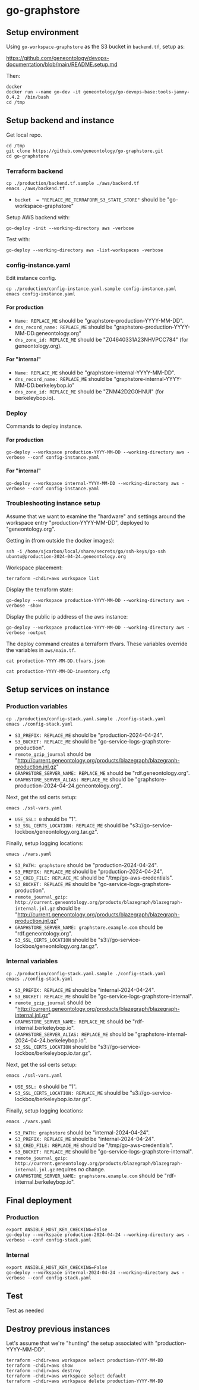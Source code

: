 # go-graphstore

## Setup environment

Using `go-workspace-graphstore` as the S3 bucket in `backend.tf`, setup as:

https://github.com/geneontology/devops-documentation/blob/main/README.setup.md

Then:

```
docker
docker run --name go-dev -it geneontology/go-devops-base:tools-jammy-0.4.2  /bin/bash
cd /tmp
```

## Setup backend and instance

Get local repo.

```
cd /tmp
git clone https://github.com/geneontology/go-graphstore.git
cd go-graphstore
```

### Terraform backend

```
cp ./production/backend.tf.sample ./aws/backend.tf
emacs ./aws/backend.tf
```

- `bucket  = "REPLACE_ME_TERRAFORM_S3_STATE_STORE"` should be "go-workspace-graphstore"

Setup AWS backend with:

```
go-deploy -init --working-directory aws -verbose
```

Test with:

```
go-deploy --working-directory aws -list-workspaces -verbose
```

### config-instance.yaml

Edit instance config.

```
cp ./production/config-instance.yaml.sample config-instance.yaml
emacs config-instance.yaml
```

#### For production

- `Name: REPLACE_ME` should be "graphstore-production-YYYY-MM-DD".
- `dns_record_name: REPLACE_ME` should be "graphstore-production-YYYY-MM-DD.geneontology.org"
- `dns_zone_id: REPLACE_ME` should be "Z04640331A23NHVPCC784" (for geneontology.org).

#### For "internal"

- `Name: REPLACE_ME` should be "graphstore-internal-YYYY-MM-DD".
- `dns_record_name: REPLACE_ME` should be "graphstore-internal-YYYY-MM-DD.berkeleybop.io"
- `dns_zone_id: REPLACE_ME` should be "ZNM42D2G0HNUI" (for berkeleybop.io).

### Deploy

Commands to deploy instance.

#### For production

```
go-deploy --workspace production-YYYY-MM-DD --working-directory aws -verbose --conf config-instance.yaml
```

#### For "internal"

```
go-deploy --workspace internal-YYYY-MM-DD --working-directory aws -verbose --conf config-instance.yaml
```

### Troubleshooting instance setup

Assume that we want to examine the "hardware" and settings around the workspace entry "production-YYYY-MM-DD", deployed to "geneontology.org".

Getting in (from outside the docker images):

```
ssh -i /home/sjcarbon/local/share/secrets/go/ssh-keys/go-ssh ubuntu@production-2024-04-24.geneontology.org
```

Workspace placement:

```
terraform -chdir=aws workspace list
```

Display the terraform state:

```
go-deploy --workspace production-YYYY-MM-DD --working-directory aws -verbose -show
```

Display the public ip address of the aws instance:

```
go-deploy --workspace production-YYYY-MM-DD --working-directory aws -verbose -output
```

The deploy command creates a terraform tfvars. These variables override the variables in `aws/main.tf`.

```
cat production-YYYY-MM-DD.tfvars.json
```

```
cat production-YYYY-MM-DD-inventory.cfg
```

## Setup services on instance

### Production variables

```
cp ./production/config-stack.yaml.sample ./config-stack.yaml
emacs ./config-stack.yaml
```

- `S3_PREFIX: REPLACE_ME` should be "production-2024-04-24".
- `S3_BUCKET: REPLACE_ME` should be "go-service-logs-graphstore-production".
- `remote_gzip_journal` should be "http://current.geneontology.org/products/blazegraph/blazegraph-production.jnl.gz"
- `GRAPHSTORE_SERVER_NAME: REPLACE_ME` should be "rdf.geneontology.org".
- `GRAPHSTORE_SERVER_ALIAS: REPLACE_ME` should be "graphstore-production-2024-04-24.geneontology.org".

Next, get the ssl certs setup:

```
emacs ./ssl-vars.yaml
```

- `USE_SSL: 0` should be "1".
- `S3_SSL_CERTS_LOCATION: REPLACE_ME` should be "s3://go-service-lockbox/geneontology.org.tar.gz".

Finally, setup logging locations:

```
emacs ./vars.yaml
```

- `S3_PATH: graphstore` should be "production-2024-04-24".
- `S3_PREFIX: REPLACE_ME` should be "production-2024-04-24".
- `S3_CRED_FILE: REPLACE_ME` should be "/tmp/go-aws-credentials".
- `S3_BUCKET: REPLACE_ME` should be "go-service-logs-graphstore-production".
- `remote_journal_gzip: http://current.geneontology.org/products/blazegraph/blazegraph-internal.jnl.gz` should be "http://current.geneontology.org/products/blazegraph/blazegraph-production.jnl.gz"
- `GRAPHSTORE_SERVER_NAME: graphstore.example.com` should be "rdf.geneontology.org".
- `S3_SSL_CERTS_LOCATION` should be "s3://go-service-lockbox/geneontology.org.tar.gz".

### Internal variables

```
cp ./production/config-stack.yaml.sample ./config-stack.yaml
emacs ./config-stack.yaml
```

- `S3_PREFIX: REPLACE_ME` should be "internal-2024-04-24".
- `S3_BUCKET: REPLACE_ME` should be "go-service-logs-graphstore-internal".
- `remote_gzip_journal` should be "http://current.geneontology.org/products/blazegraph/blazegraph-internal.jnl.gz"
- `GRAPHSTORE_SERVER_NAME: REPLACE_ME` should be "rdf-internal.berkeleybop.io".
- `GRAPHSTORE_SERVER_ALIAS: REPLACE_ME` should be "graphstore-internal-2024-04-24.berkeleybop.io".
- `S3_SSL_CERTS_LOCATION` should be "s3://go-service-lockbox/berkeleybop.io.tar.gz".

Next, get the ssl certs setup:

```
emacs ./ssl-vars.yaml
```

- `USE_SSL: 0` should be "1".
- `S3_SSL_CERTS_LOCATION: REPLACE_ME` should be "s3://go-service-lockbox/berkeleybop.io.tar.gz".

Finally, setup logging locations:

```
emacs ./vars.yaml
```

- `S3_PATH: graphstore` should be "internal-2024-04-24".
- `S3_PREFIX: REPLACE_ME` should be "internal-2024-04-24".
- `S3_CRED_FILE: REPLACE_ME` should be "/tmp/go-aws-credentials".
- `S3_BUCKET: REPLACE_ME` should be "go-service-logs-graphstore-internal".
- `remote_journal_gzip: http://current.geneontology.org/products/blazegraph/blazegraph-internal.jnl.gz` requires _no_ change.
- `GRAPHSTORE_SERVER_NAME: graphstore.example.com` should be "rdf-internal.berkeleybop.io".

## Final deployment

### Production

```
export ANSIBLE_HOST_KEY_CHECKING=False
go-deploy --workspace production-2024-04-24 --working-directory aws -verbose --conf config-stack.yaml
```

### Internal

```
export ANSIBLE_HOST_KEY_CHECKING=False
go-deploy --workspace internal-2024-04-24 --working-directory aws -verbose --conf config-stack.yaml
```

## Test

Test as needed

## Destroy previous instances

Let's assume that we're "hunting" the setup associated with "production-YYYY-MM-DD".

```
terraform -chdir=aws workspace select production-YYYY-MM-DD
terraform -chdir=aws show
terraform -chdir=aws destroy
terraform -chdir=aws workspace select default
terraform -chdir=aws workspace delete production-YYYY-MM-DD
```
